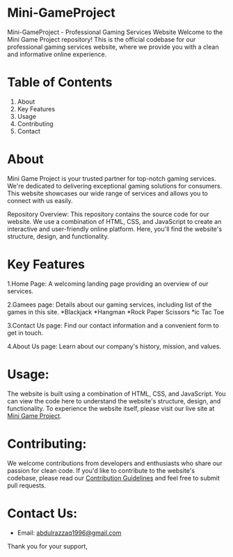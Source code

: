 # Mini-GameProject
Mini-GameProject - Professional Gaming Services Website
Welcome to the Mini Game Project repository! This is the official codebase for our professional gaming services website, where we provide you with a clean and informative online experience.

# Table of Contents
1. About
2. Key Features
3. Usage
4. Contributing
5. Contact

   
# About 
Mini Game Project is your trusted partner for top-notch gaming services. We're dedicated to delivering exceptional gaming solutions for consumers. This website showcases our wide range of services and allows you to connect with us easily.

Repository Overview:
This repository contains the source code for our website. We use a combination of HTML, CSS, and JavaScript to create an interactive and user-friendly online platform. Here, you'll find the website's structure, design, and functionality.

# Key Features
1.Home Page: A welcoming landing page providing an overview of our services.

2.Gamees page: Details about our gaming services, including list of the games in this site.
    *Blackjack
    *Hangman
    *Rock Paper Scissors
    *ic Tac Toe

3.Contact Us page: Find our contact information and a convenient form to get in touch.

4.About Us page: Learn about our company's history, mission, and values.

# Usage:
The website is built using a combination of HTML, CSS, and JavaScript. You can view the code here to understand the website's structure, design, and functionality. To experience the website itself, please visit our live site at [Mini Game Project]([https://www.judeycleaning.com](https://ghufran-adel.github.io/Mini-GameProject/index.html)).

# Contributing:
We welcome contributions from developers and enthusiasts who share our passion for clean code. If you'd like to contribute to the website's codebase, please read our [Contribution Guidelines](CONTRIBUTING.md) and feel free to submit pull requests.

# Contact Us:
- Email: abdulrazzaq1996@gmail.com

Thank you for your support,
